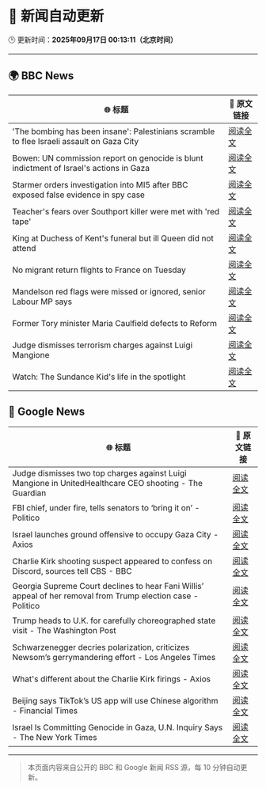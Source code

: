 # 🧠 新闻自动更新

🕒 更新时间：**2025年09月17日 00:13:11（北京时间）**

---

## 🌍 BBC News

| 🌐 标题 | 🔗 原文链接 |
|--------|-------------|
| 'The bombing has been insane': Palestinians scramble to flee Israeli assault on Gaza City | [阅读全文](https://www.bbc.com/news/articles/cly0qnnx5w5o?at_medium=RSS&at_campaign=rss) |
| Bowen: UN commission report on genocide is blunt indictment of Israel's actions in Gaza | [阅读全文](https://www.bbc.com/news/articles/c0m4rxjppl8o?at_medium=RSS&at_campaign=rss) |
| Starmer orders investigation into MI5 after BBC exposed false evidence in spy case | [阅读全文](https://www.bbc.com/news/articles/cn834zwe83lo?at_medium=RSS&at_campaign=rss) |
| Teacher's fears over Southport killer were met with 'red tape' | [阅读全文](https://www.bbc.com/news/articles/cvgvd15x8d7o?at_medium=RSS&at_campaign=rss) |
| King at Duchess of Kent's funeral but ill Queen did not attend | [阅读全文](https://www.bbc.com/news/articles/cpq5eynnn8ro?at_medium=RSS&at_campaign=rss) |
| No migrant return flights to France on Tuesday | [阅读全文](https://www.bbc.com/news/articles/c1dqe2443l1o?at_medium=RSS&at_campaign=rss) |
| Mandelson red flags were missed or ignored, senior Labour MP says | [阅读全文](https://www.bbc.com/news/articles/c147k2zpg68o?at_medium=RSS&at_campaign=rss) |
| Former Tory minister Maria Caulfield defects to Reform | [阅读全文](https://www.bbc.com/news/articles/c1wg3zx4r0qo?at_medium=RSS&at_campaign=rss) |
| Judge dismisses terrorism charges against Luigi Mangione | [阅读全文](https://www.bbc.com/news/articles/cj4y2p8qq5qo?at_medium=RSS&at_campaign=rss) |
| Watch: The Sundance Kid's life in the spotlight | [阅读全文](https://www.bbc.com/news/videos/ce9rvmk8xdzo?at_medium=RSS&at_campaign=rss) |

## 📰 Google News

| 🌐 标题 | 🔗 原文链接 |
|--------|-------------|
| Judge dismisses two top charges against Luigi Mangione in UnitedHealthcare CEO shooting - The Guardian | [阅读全文](https://news.google.com/rss/articles/CBMikgFBVV95cUxPcW4xZjZEeHpGMGJlYVgxeHFGNmJOSXJRT2lfTmxsc0Nqc0lRQkhFZHFKV0NfUjRUYjBEUkxUa3h0WWM3VzdFNlp2allvTDVPYzE4b0tyUTlvWUQyNVZ0b0J5blFYRHU4S3R3ZDhzLTFVcmNPRU8tSm5fUGlyRVFhWlJ5Y09uR2Ntc0V2dk1jODJ3UQ?oc=5) |
| FBI chief, under fire, tells senators to ‘bring it on’ - Politico | [阅读全文](https://news.google.com/rss/articles/CBMilgFBVV95cUxOSjN6UTFBYllscW5YaHJfa0k2LWtMSWhSMHVLYjdyY0dMWXlpSVM5aTYxemlsZFZycTNvODJnRzJkUTA4YmwyQ01VejNHLXVFQzBtVXhVSEMyNkQtcHRXaEphT1FXeENncWdHell6cUtzVkp4amhXNFN3ejNvenhsdWNCMThJdk95cTdtSGlMdWp5Zy1mVFE?oc=5) |
| Israel launches ground offensive to occupy Gaza City - Axios | [阅读全文](https://news.google.com/rss/articles/CBMigwFBVV95cUxPNHBLcm1aT2xqWjh0Yi1Tay1GbGg2WU05bHhoS0VUU0pvYnB4elB4N01pUFNONUdwZHZ2NHJJQng4Tm5EWVFkVExOeXpacEppZXdTRTAwM2Q4RU1lVjl4X2R3YmNiYnJwa256UThlcW9WaVBiU1pkdHFQWGUzZ1c5RmR5QQ?oc=5) |
| Charlie Kirk shooting suspect appeared to confess on Discord, sources tell CBS - BBC | [阅读全文](https://news.google.com/rss/articles/CBMiWkFVX3lxTFBuQ0M5ZkRCaUdwTmZvSk5qeFR3Sndkby1hYm5EaFR5dVIxMDI4ZEo2OTQ1Mm9lMWNkcE8yRTc2VUx5Ql9qM2dZTW1uWEpoY1pCOEhrV2thRmp0QdIBX0FVX3lxTFBDbkNxNVpOSFhtaXp5YjAycnFObGxvM0JHZ09qV0lZRmFLMzZVaUZMNUg5Y0xwNTdLMmJHdjZtM0xKcnRWTUEwbXB1am5UMXd5V2JKQ3FBUG02S1hnUFI0?oc=5) |
| Georgia Supreme Court declines to hear Fani Willis’ appeal of her removal from Trump election case - Politico | [阅读全文](https://news.google.com/rss/articles/CBMijwFBVV95cUxORkRZUjVkR0drQlk5N1ptSHZQMC1DNXhNMjNfc3ZTd0hCbjVfckFUWEZFRWtibWkzWnp0S0JQdVdrZGxoclcxcFcyQmhsT2lTeUl4M2NLcWtMcHBzNkdzVVgwV1hoamdzN0UxUmZWc0VET083cXJERFJzX3NFLThnSktsYnIyYjJnVnp2X2tXYw?oc=5) |
| Trump heads to U.K. for carefully choreographed state visit - The Washington Post | [阅读全文](https://news.google.com/rss/articles/CBMijgFBVV95cUxPWklfQjBGaW1jeTF0ejZlNTZMLWpZWFZmQ2ZweEtyMFRPYW1yRkdQRnJIaGV0UWI3QWpJRWRRVHVaellGN2Q3RVhmU1FzMzNCMHI4UWg2blRJTjFtOVlwR0tnakdtRk9qWC1XcTZHTXRKYndqUHo5UjNuM3VsdWFjUWs3NEdjNkZ0a2loRkVn?oc=5) |
| Schwarzenegger decries polarization, criticizes Newsom’s gerrymandering effort - Los Angeles Times | [阅读全文](https://news.google.com/rss/articles/CBMiywFBVV95cUxQbllwWDRCbGlVQkpQVGlWTGhoME5FNlRxWGdSdlZ3aTVXU2UzRTIyaDE5cE1HZDZKZDJUS28wYzVURldJWl9HNHVzU3ZGM2JfSFZOdmdMaWxyRmRZS0FkNWNtY0tqYjZ4eVp4MDQtSnJaRFdsU0t1T29BVDFsR3U5ZmVicmFrY19CS3JCMWZweF82QmhoYmNKd0tJT29LQ1FNWWtuZWVkYy1XVV90dUZjVXpaTjhLbHpYZWVZYUVMZnlrRjVfVHlRMENBUQ?oc=5) |
| What's different about the Charlie Kirk firings - Axios | [阅读全文](https://news.google.com/rss/articles/CBMihwFBVV95cUxPWkcxS3k4T3pMNmlZSVVZeUdldXZyVXhZN013TTFyTzdqMkRhSGdMX29JVHZCNEVoVnhKLWNWM0lNWi1EYi1wYVY4OHBkTWNPOXZMd1RHMHlvajZXa0FpakgxVTAtRVE5bC1rblBzNFFic0t4Y09RdDB2bW8xR3BMYm1MdUlJdjQ?oc=5) |
| Beijing says TikTok’s US app will use Chinese algorithm - Financial Times | [阅读全文](https://news.google.com/rss/articles/CBMicEFVX3lxTFBZcmVTWWE5VnVTdVptX1ZkaTNadU9kM0J4NEhCNkRmTXBfWkdKTWhoOEJ3NGIydDBpektycEU2cWtvbHh3blM5eVNmVUpDSk5YTWN6SWdXdjVIeHQ3MmlQdGl1SUgya0ZiNldxcjd4SGc?oc=5) |
| Israel Is Committing Genocide in Gaza, U.N. Inquiry Says - The New York Times | [阅读全文](https://news.google.com/rss/articles/CBMihwFBVV95cUxOczVYUXNNMmJOYXBwNEFtZFI4aTdtQ1pmcEZzLWY0azNWRnZndzV5dlE5R2NpQXdkcDRXbmxOUVVfbWtzNkZBeHVidHJ3d1gzTnBpQ1VTNGs0TXp6UWdGa0JxYVNGOVhoekJLZmxKczJPamd1N3g4NnZNbXF0YlFGYnNSREZUU2M?oc=5) |

---
> 本页面内容来自公开的 BBC 和 Google 新闻 RSS 源，每 10 分钟自动更新。